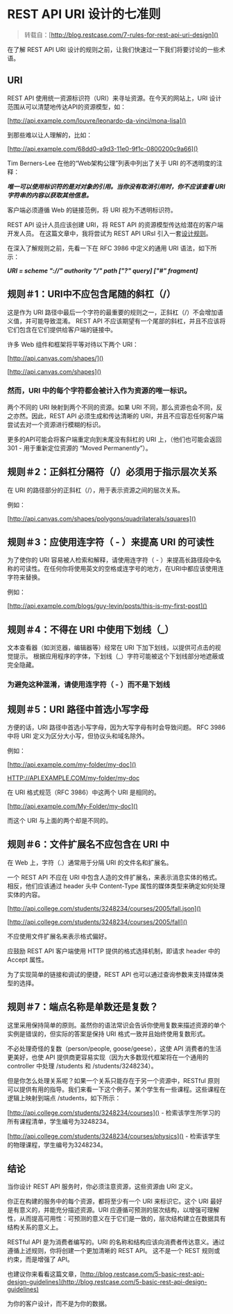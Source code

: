 # REST API URI 设计的七准则

> 转载自：[http://blog.restcase.com/7-rules-for-rest-api-uri-design]()

在了解 REST API URI 设计的规则之前，让我们快速过一下我们将要讨论的一些术语。

## URI
REST API 使用统一资源标识符（URI）来寻址资源。在今天的网站上，URI 设计范围从可以清楚地传达API的资源模型，如：

[http://api.example.com/louvre/leonardo-da-vinci/mona-lisa]()

到那些难以让人理解的，比如：

[http://api.example.com/68dd0-a9d3-11e0-9f1c-0800200c9a66]()

Tim Berners-Lee 在他的“Web架构公理”列表中列出了关于 URI 的不透明度的注释：
	
***唯一可以使用标识符的是对对象的引用。当你没有取消引用时，你不应该查看 URI 字符串的内容以获取其他信息。***

客户端必须遵循 Web 的链接范例，将 URI 视为不透明标识符。

REST API 设计人员应该创建 URI，将 REST API 的资源模型传达给潜在的客户端开发人员。 在这篇文章中，我将尝试为 REST API URsI 引入一套[设计规则](http://www.restcase.com/)。

在深入了解规则之前，先看一下在 RFC 3986 中定义的通用 URI 语法，如下所示：

***URI = scheme "://" authority "/" path ["?" query] ["#" fragment]***
	
## 规则＃1：URI中不应包含尾随的斜杠（/）

这是作为 URI 路径中最后一个字符的最重要的规则之一，正斜杠（/）不会增加语义值，并可能导致混淆。 REST API 不应该期望有一个尾部的斜杠，并且不应该将它们包含在它们提供给客户端的链接中。

许多 Web 组件和框架将平等对待以下两个 URI：

[http://api.canvas.com/shapes/]()

[http://api.canvas.com/shapes]()

### 然而，URI 中的每个字符都会被计入作为资源的唯一标识。

两个不同的 URI 映射到两个不同的资源。如果 URI 不同，那么资源也会不同，反之亦然。因此，REST API 必须生成和传达清晰的 URI，并且不应容忍任何客户端尝试去对一个资源进行模糊的标识。

更多的API可能会将客户端重定向到末尾没有斜杠的 URI 上，（他们也可能会返回 301 - 用于重新定位资源的 “Moved Permanently”）。

## 规则＃2：正斜杠分隔符（/）必须用于指示层次关系
在 URI 的路径部分的正斜杠（/），用于表示资源之间的层次关系。

例如：

[http://api.canvas.com/shapes/polygons/quadrilaterals/squares]()

## 规则＃3：应使用连字符（ - ）来提高 URI 的可读性
为了使你的 URI 容易被人检索和解释，请使用连字符（ - ）来提高长路径段中名称的可读性。在任何你将使用英文的空格或连字号的地方，在URI中都应该使用连字符来替换。

例如：

[http://api.example.com/blogs/guy-levin/posts/this-is-my-first-post]()

## 规则＃4：不得在 URI 中使用下划线（_）

文本查看器（如浏览器，编辑器等）经常在 URI 下加下划线，以提供可点击的视觉提示。 根据应用程序的字体，下划线（_）字符可能被这个下划线部分地遮蔽或完全隐藏。

### 为避免这种混淆，请使用连字符（ - ）而不是下划线

## 规则＃5：URI 路径中首选小写字母

方便的话，URI 路径中首选小写字母，因为大写字母有时会导致问题。 RFC 3986 中将 URI 定义为区分大小写，但协议头和域名除外。

例如：

[http://api.example.com/my-folder/my-doc]()

[HTTP://API.EXAMPLE.COM/my-folder/my-doc]()

在 URI 格式规范（RFC 3986）中这两个 URI 是相同的。

[http://api.example.com/My-Folder/my-doc]()

而这个 URI 与上面的两个却是不同的。

## 规则＃6：文件扩展名不应包含在 URI 中

在 Web 上，字符（.）通常用于分隔 URI 的文件名和扩展名。

一个 REST API 不应在 URI 中包含人造的文件扩展名，来表示消息实体的格式。 相反，他们应该通过 header 头中 Content-Type 属性的媒体类型来确定如何处理实体的内容。

[http://api.college.com/students/3248234/courses/2005/fall.json]()

[http://api.college.com/students/3248234/courses/2005/fall]()

不应使用文件扩展名来表示格式偏好。

应鼓励 REST API 客户端使用 HTTP 提供的格式选择机制，即请求 header 中的 Accept 属性。

为了实现简单的链接和调试的便捷，REST API 也可以通过查询参数来支持媒体类型的选择。

## 规则＃7：端点名称是单数还是复数？

这里采用保持简单的原则。虽然你的语法常识会告诉你使用复数来描述资源的单个实例是错误的，但实际的答案是保持 URI 格式一致并且始终使用复数形式。

不必处理奇怪的复数（person/people, goose/geese），这使 API 消费者的生活更美好，也使 API 提供商更容易实现（因为大多数现代框架将在一个通用的 controller 中处理 /students 和 /students/3248234）。

但是你怎么处理关系呢？如果一个关系只能存在于另一个资源中，RESTful 原则可以提供有用的指导。我们来看一下这个例子。某个学生有一些课程。这些课程在逻辑上映射到端点 /students，如下所示：

[http://api.college.com/students/3248234/courses]() - 检索该学生所学习的所有课程清单，学生编号为3248234。

[http://api.college.com/students/3248234/courses/physics]() - 检索该学生的物理课程，学生编号为3248234。

## 结论

当你设计 REST API 服务时，你必须注意资源，这些资源由 URI 定义。

你正在构建的服务中的每个资源，都将至少有一个 URI 来标识它。这个 URI 最好是有意义的，并能充分描述资源。URI 应遵循可预测的层次结构，以增强可理解性，从而提高可用性：可预测的意义在于它们是一致的，层次结构建立在数据具有结构关系的意义上。

RESTful API 是为消费者编写的。URI 的名称和结构应该向消费者传达意义。通过遵循上述规则，你将创建一个更加清晰的 REST API。 这不是一个 REST 规则或约束，而是增强了 API。

也建议你来看看这篇文章，[http://blog.restcase.com/5-basic-rest-api-design-guidelines](http://blog.restcase.com/5-basic-rest-api-design-guidelines)

为你的客户设计，而不是为你的数据。